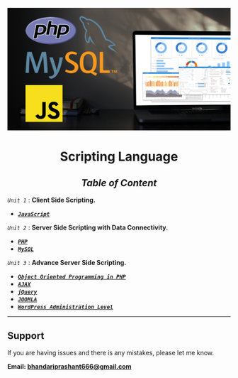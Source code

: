 <div align="center">

!["Scripting Language"](ScriptingLanguage.png)

# **Scripting Language**

## _**Table of Content**_

</div>

_``Unit 1``_ : **Client Side Scripting.**

*   [**_``JavaScript``_**](Unit-1/JavaScript.md) 

_``Unit 2``_ : **Server Side Scripting with Data Connectivity.**

*   [**_``PHP``_**](Unit-2/PHP.md) 
*   [**_``MySQL``_**](Unit-2/MySQL.md)

_``Unit 3``_ : **Advance Server Side Scripting.**

*   [**_``Object Oriented Programming in PHP``_**](Unit-3/OOPinPHP.md) 
*   [**_``AJAX``_**](Unit-3/AJAX.md)
*   [**_``jQuery``_**](Unit-3/jQuery.md)
*   [**_``JOOMLA``_**]()
*   [**_``WordPress Administration Level``_**]()

-----------------------------------

## Support

If you are having issues and there is any mistakes, please let me know.

**Email: bhandariprashant666@gmail.com**